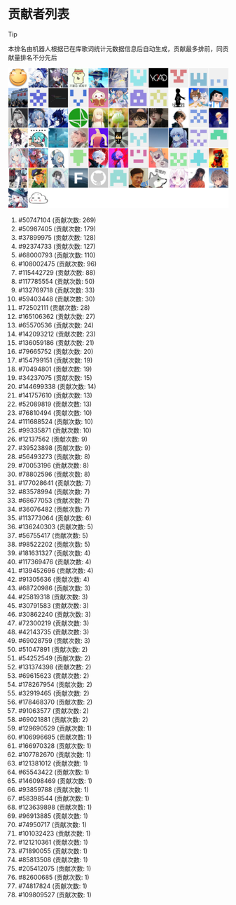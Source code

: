 # 贡献者列表

> [!TIP]
> 本排名由机器人根据已在库歌词统计元数据信息后自动生成，贡献最多排前，同贡献量排名不分先后

![贡献者头像画廊](./CONTRIBUTORS.svg)

1. #50747104 (贡献次数: 269)
2. #50987405 (贡献次数: 179)
3. #37899975 (贡献次数: 128)
4. #92374733 (贡献次数: 127)
5. #68000793 (贡献次数: 110)
6. #108002475 (贡献次数: 96)
7. #115442729 (贡献次数: 88)
8. #117785554 (贡献次数: 50)
9. #132769718 (贡献次数: 33)
10. #59403448 (贡献次数: 30)
11. #72502111 (贡献次数: 28)
12. #165106362 (贡献次数: 27)
13. #65570536 (贡献次数: 24)
14. #142093212 (贡献次数: 23)
15. #136059186 (贡献次数: 21)
16. #79665752 (贡献次数: 20)
17. #154799151 (贡献次数: 19)
18. #70494801 (贡献次数: 19)
19. #34237075 (贡献次数: 15)
20. #144699338 (贡献次数: 14)
21. #141757610 (贡献次数: 13)
22. #52089819 (贡献次数: 13)
23. #76810494 (贡献次数: 10)
24. #111688524 (贡献次数: 10)
25. #99335871 (贡献次数: 10)
26. #12137562 (贡献次数: 9)
27. #39523898 (贡献次数: 9)
28. #56493273 (贡献次数: 8)
29. #70053196 (贡献次数: 8)
30. #78802596 (贡献次数: 8)
31. #177028641 (贡献次数: 7)
32. #83578994 (贡献次数: 7)
33. #68677053 (贡献次数: 7)
34. #36076482 (贡献次数: 7)
35. #113773064 (贡献次数: 6)
36. #136240303 (贡献次数: 5)
37. #56755417 (贡献次数: 5)
38. #98522202 (贡献次数: 5)
39. #181631327 (贡献次数: 4)
40. #117369476 (贡献次数: 4)
41. #139452696 (贡献次数: 4)
42. #91305636 (贡献次数: 4)
43. #68720986 (贡献次数: 3)
44. #25819318 (贡献次数: 3)
45. #30791583 (贡献次数: 3)
46. #30862240 (贡献次数: 3)
47. #72300219 (贡献次数: 3)
48. #42143735 (贡献次数: 3)
49. #69028759 (贡献次数: 3)
50. #51047891 (贡献次数: 2)
51. #54252549 (贡献次数: 2)
52. #131374398 (贡献次数: 2)
53. #69615623 (贡献次数: 2)
54. #178267954 (贡献次数: 2)
55. #32919465 (贡献次数: 2)
56. #178468370 (贡献次数: 2)
57. #91063577 (贡献次数: 2)
58. #69021881 (贡献次数: 2)
59. #129690529 (贡献次数: 1)
60. #106996695 (贡献次数: 1)
61. #166970328 (贡献次数: 1)
62. #107782670 (贡献次数: 1)
63. #121381012 (贡献次数: 1)
64. #65543422 (贡献次数: 1)
65. #146098469 (贡献次数: 1)
66. #93859788 (贡献次数: 1)
67. #58398544 (贡献次数: 1)
68. #123639898 (贡献次数: 1)
69. #96913885 (贡献次数: 1)
70. #74950717 (贡献次数: 1)
71. #101032423 (贡献次数: 1)
72. #121210361 (贡献次数: 1)
73. #71890055 (贡献次数: 1)
74. #85813508 (贡献次数: 1)
75. #205412075 (贡献次数: 1)
76. #82600685 (贡献次数: 1)
77. #74817824 (贡献次数: 1)
78. #109809527 (贡献次数: 1)
